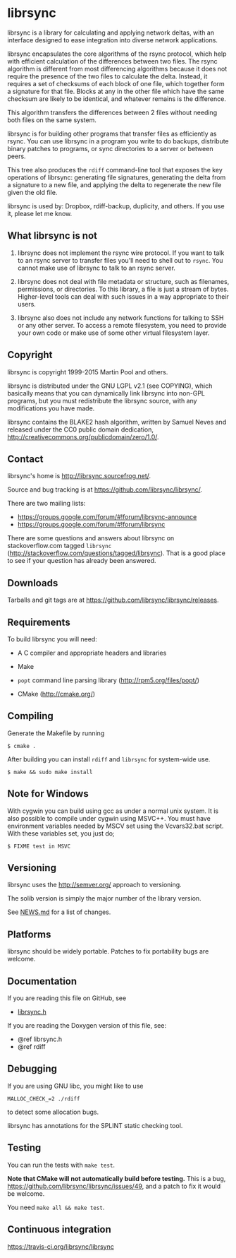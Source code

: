 # librsync

librsync is a library for calculating and applying network deltas,
with an interface designed to ease integration into diverse
network applications.

librsync encapsulates the core algorithms of the rsync protocol, which
help with efficient calculation of the differences between two files.
The rsync algorithm is different from most differencing algorithms
because it does not require the presence of the two files to calculate
the delta.  Instead, it requires a set of checksums of each block of
one file, which together form a signature for that file.  Blocks at
any in the other file which have the same checksum are likely to be
identical, and whatever remains is the difference.

This algorithm transfers the differences between 2 files without
needing both files on the same system.

librsync is for building other programs that transfer files as efficiently
as rsync. You can use librsync in a program you write to do backups,
distribute binary patches to programs, or sync directories to a server
or between peers.

This tree also produces the `rdiff` command-line tool that exposes the key
operations of librsync: generating file signatures, generating the delta from a
signature to a new file, and applying the delta to regenerate the new file
given the old file.

librsync is used by: Dropbox, rdiff-backup, duplicity, and others.  If you use
it, please let me know.

## What librsync is not

1. librsync does not implement the rsync wire protocol. If you want to talk to
an rsync server to transfer files you'll need to shell out to `rsync`.
You cannot make use of librsync to talk to an rsync server.

2. librsync does not deal with file metadata or structure, such as filenames,
permissions, or directories. To this library, a file is just a stream of bytes.
Higher-level tools can deal with such issues in a way appropriate to their
users.
 
3. librsync also does not include any network functions for talking to SSH
or any other server. To access a remote filesystem, you need to provide
your own code or make use of some other virtual filesystem layer.


## Copyright

librsync is copyright 1999-2015 Martin Pool and others.

librsync is distributed under the GNU LGPL v2.1 (see COPYING), which basically
means that you can dynamically link librsync into non-GPL programs, but you
must redistribute the librsync source, with any modifications you have made.

librsync contains the BLAKE2 hash algorithm, written by Samuel Neves and
released under the CC0 public domain
dedication, <http://creativecommons.org/publicdomain/zero/1.0/>.

## Contact

librsync's home is http://librsync.sourcefrog.net/.

Source and bug tracking is at https://github.com/librsync/librsync/.

There are two mailing lists:

- https://groups.google.com/forum/#!forum/librsync-announce
- https://groups.google.com/forum/#!forum/librsync

There are some questions and answers about librsync on stackoverflow.com tagged
`librsync` (http://stackoverflow.com/questions/tagged/librsync).
That is a good place to see if your question has already been answered.

## Downloads

Tarballs and git tags are at https://github.com/librsync/librsync/releases.

## Requirements

To build librsync you will need:

* A C compiler and appropriate headers and libraries

* Make

* `popt` command line parsing library (http://rpm5.org/files/popt/)

* CMake (http://cmake.org/)


## Compiling

Generate the Makefile by running

    $ cmake .

After building you can install `rdiff` and `librsync` for system-wide use.

    $ make && sudo make install


## Note for Windows

With cygwin you can build using gcc as under a normal unix system. It
is also possible to compile under cygwin using MSVC++. You must have
environment variables needed by MSCV set using the Vcvars32.bat
script. With these variables set, you just do;

    $ FIXME test in MSVC


## Versioning

librsync uses the http://semver.org/ approach to versioning.

The solib version is simply the major number of the library version.

See [NEWS.md](NEWS.md) for a list of changes.


## Platforms

librsync should be widely portable. Patches to fix portability bugs are
welcome.


## Documentation

If you are reading this file on GitHub, see

 * [librsync.h](src/librsync.h)

If you are reading the Doxygen version of this file, see:

 * @ref librsync.h
 * @ref rdiff


## Debugging

If you are using GNU libc, you might like to use

    MALLOC_CHECK_=2 ./rdiff

to detect some allocation bugs.

librsync has annotations for the SPLINT static checking tool.


## Testing

You can run the tests with `make test`.

**Note that CMake will not automatically build before testing.** This is a bug,
https://github.com/librsync/librsync/issues/49, and a patch to fix it would be
welcome.

You need `make all && make test`.

## Continuous integration

https://travis-ci.org/librsync/librsync
